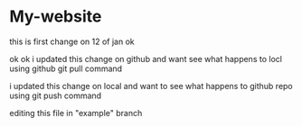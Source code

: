 # My-website
this  is first change on 12 of jan ok

ok ok
i updated this change on github and want see what happens to locl using github git pull command

i updated this change on local and want to see what happens to github repo using git push command


editing this file in "example" branch
